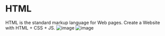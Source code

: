 # HTML
HTML is the standard markup language for Web pages. 
Create a Website with HTML + CSS + JS. 
![image](https://github.com/user-attachments/assets/732922a9-84c8-4135-939a-cb6b3d94da9a)
![image](https://github.com/user-attachments/assets/f5568239-2d59-4554-add6-a9e9ac2fb66b)
